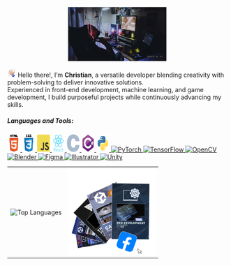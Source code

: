 


<p align="center">
  <img src="./pic1.png" alt="Setup Image" width="45%" />
</p>
<p>
<p>

   <img src="./hand.webp" alt="Wave Hello" width="20" />  Hello there!, I’m **Christian**, a versatile developer blending creativity with problem-solving to deliver innovative solutions.  
Experienced in front-end development, machine learning, and game development, I build purposeful projects while continuously advancing my skills.

</p>







<h5 align="left">Languages and Tools:</h5>
<p align="left">
<!-- Core Web (Vanilla development) -->
<a href="https://www.w3.org/html/" target="_blank" rel="noopener noreferrer">
  <img src="https://raw.githubusercontent.com/devicons/devicon/master/icons/html5/html5-original-wordmark.svg" alt="HTML5" width="30" height="40" />
</a>
<a href="https://www.w3schools.com/css/" target="_blank" rel="noopener noreferrer">
  <img src="https://raw.githubusercontent.com/devicons/devicon/master/icons/css3/css3-original-wordmark.svg" alt="CSS3" width="30" height="40" />
</a>
<a href="https://developer.mozilla.org/en-US/docs/Web/JavaScript" target="_blank" rel="noopener noreferrer">
  <img src="https://raw.githubusercontent.com/devicons/devicon/master/icons/javascript/javascript-original.svg" alt="JavaScript" width="30" height="40" />
</a>

<!-- Frontend Framework -->
<a href="https://reactjs.org/" target="_blank" rel="noopener noreferrer">
  <img src="https://raw.githubusercontent.com/devicons/devicon/master/icons/react/react-original-wordmark.svg" alt="React" width="30" height="40" />
</a>

<!-- Programming Languages -->
<a href="https://www.cprogramming.com/" target="_blank" rel="noopener noreferrer">
  <img src="https://raw.githubusercontent.com/devicons/devicon/master/icons/c/c-original.svg" alt="C" width="30" height="40" />
</a>
<a href="https://www.w3schools.com/cs/" target="_blank" rel="noopener noreferrer">
  <img src="https://raw.githubusercontent.com/devicons/devicon/master/icons/csharp/csharp-original.svg" alt="C#" width="30" height="40" />
</a>
<a href="https://www.python.org" target="_blank" rel="noopener noreferrer">
  <img src="https://raw.githubusercontent.com/devicons/devicon/master/icons/python/python-original.svg" alt="Python" width="30" height="40" />
</a>

<!-- Machine Learning / AI Frameworks -->
<a href="https://pytorch.org/" target="_blank" rel="noopener noreferrer">
  <img src="https://www.vectorlogo.zone/logos/pytorch/pytorch-icon.svg" alt="PyTorch" width="40" height="30" />
</a>
<a href="https://www.tensorflow.org" target="_blank" rel="noopener noreferrer">
  <img src="https://www.vectorlogo.zone/logos/tensorflow/tensorflow-icon.svg" alt="TensorFlow" width="30" height="40" />
</a>

<!-- Computer Vision -->
<a href="https://opencv.org/" target="_blank" rel="noopener noreferrer">
  <img src="https://www.vectorlogo.zone/logos/opencv/opencv-icon.svg" alt="OpenCV" width="40" height="30" />
</a>

<!-- Game Development / 3D Design -->
<a href="https://www.blender.org/" target="_blank" rel="noopener noreferrer">
  <img src="https://download.blender.org/branding/community/blender_community_badge_white.svg" alt="Blender" width="30" height="40" />
</a>

<!-- Design Tools -->
<a href="https://www.figma.com/" target="_blank" rel="noopener noreferrer">
  <img src="https://www.vectorlogo.zone/logos/figma/figma-icon.svg" alt="Figma" width="40" height="30" />
</a>
<a href="https://www.adobe.com/in/products/illustrator.html" target="_blank" rel="noopener noreferrer">
  <img src="https://www.vectorlogo.zone/logos/adobe_illustrator/adobe_illustrator-icon.svg" alt="Illustrator" width="30" height="30" />
</a>

  <a href="https://unity.com/" target="_blank" rel="noopener noreferrer">
    <img src="https://www.vectorlogo.zone/logos/unity3d/unity3d-icon.svg" alt="Unity" width="30" height="30" />
  </a>
</p>

<table>
  <tr>
    <td>
      <img src="https://github-readme-stats.vercel.app/api/top-langs?username=christiannamondina&show_icons=true&theme=tokyonight&locale=en&layout=compact" alt="Top Languages" />
    </td>
    <td>
      <a href="https://www.facebook.com/parqchris/" target="_blank" rel="noopener noreferrer">
        <img src="./Doc_platform.png" alt="Documentation Platform" width="200px" />
      </a>
    </td>
  </tr>
</table>


